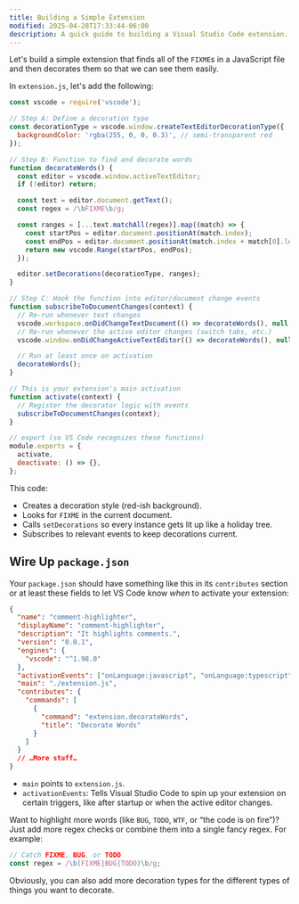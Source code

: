 ```yaml
---
title: Building a Simple Extension
modified: 2025-04-28T17:33:44-06:00
description: A quick guide to building a Visual Studio Code extension.
---
```


Let's build a simple extension that finds all of the `FIXME`s in a JavaScript file and then decorates them so that we can see them easily.

In `extension.js`, let's add the following:

```js
const vscode = require('vscode');

// Step A: Define a decoration type
const decorationType = vscode.window.createTextEditorDecorationType({
  backgroundColor: 'rgba(255, 0, 0, 0.3)', // semi-transparent red
});

// Step B: Function to find and decorate words
function decorateWords() {
  const editor = vscode.window.activeTextEditor;
  if (!editor) return;

  const text = editor.document.getText();
  const regex = /\bFIXME\b/g;

  const ranges = [...text.matchAll(regex)].map((match) => {
    const startPos = editor.document.positionAt(match.index);
    const endPos = editor.document.positionAt(match.index + match[0].length);
    return new vscode.Range(startPos, endPos);
  });

  editor.setDecorations(decorationType, ranges);
}

// Step C: Hook the function into editor/document change events
function subscribeToDocumentChanges(context) {
  // Re-run whenever text changes
  vscode.workspace.onDidChangeTextDocument(() => decorateWords(), null, context.subscriptions);
  // Re-run whenever the active editor changes (switch tabs, etc.)
  vscode.window.onDidChangeActiveTextEditor(() => decorateWords(), null, context.subscriptions);

  // Run at least once on activation
  decorateWords();
}

// This is your extension's main activation
function activate(context) {
  // Register the decorator logic with events
  subscribeToDocumentChanges(context);
}

// export (so VS Code recognizes these functions)
module.exports = {
  activate,
  deactivate: () => {},
};
```

This code:

- Creates a decoration style (red-ish background).
- Looks for `FIXME` in the current document.
- Calls `setDecorations` so every instance gets lit up like a holiday tree.
- Subscribes to relevant events to keep decorations current.

## Wire Up `package.json`

Your `package.json` should have something like this in its `contributes` section or at least these fields to let VS Code know _when_ to activate your extension:

```json
{
  "name": "comment-highlighter",
  "displayName": "comment-highlighter",
  "description": "It highlights comments.",
  "version": "0.0.1",
  "engines": {
    "vscode": "^1.98.0"
  },
  "activationEvents": ["onLanguage:javascript", "onLanguage:typescript"],
  "main": "./extension.js",
  "contributes": {
    "commands": [
      {
        "command": "extension.decorateWords",
        "title": "Decorate Words"
      }
    ]
  }
  // …More stuff…
}
```

- `main` points to `extension.js`.
- `activationEvents`: Tells Visual Studio Code to spin up your extension on certain triggers, like after startup or when the active editor changes.

Want to highlight more words (like `BUG`, `TODO`, `WTF`, or “the code is on fire”)? Just add more regex checks or combine them into a single fancy regex. For example:

```js
// Catch FIXME, BUG, or TODO
const regex = /\b(FIXME|BUG|TODO)\b/g;
```

Obviously, you can also add more decoration types for the different types of things you want to decorate.
